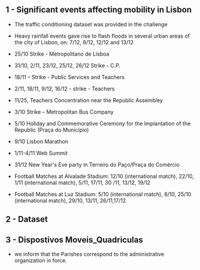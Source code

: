 ## 1 - Significant events affecting mobility in Lisbon
- The traffic conditioning dataset was provided in the challenge
- Heavy rainfall events gave rise to flash floods in several urban areas of the city of Lisbon, on: 7/12, 8/12, 12/12 and 13/12
- 25/10 Strike  - Metropolitano de Lisboa
- 31/10, 2/11, 23/12, 25/12, 26/12 Strike - C.P.
- 18/11 – Strike - Public Services and Teachers
- 2/11, 18/11, 9/12, 16/12 -  strike - Teachers
- 11/25, Teachers Concentration near the Republic Assembley
- 3/10 Strike – Metropolitan Bus Company
- 5/10 Holiday and Commemorative Ceremony for the Implantation of the Republic (Praça do Município)
- 9/10 Lisbon Marathon
- 1/11-4/11 Web Summit
- 31/12 New Year's Eve party in Terreiro do Paço/Praça do Comércio

- Football Matches at Alvalade Stadium: 12/10 (international match), 22/10, 1/11 (international match), 5/11, 17/11, 30 /11, 13/12, 19/12
- Football Matches at Luz Stadium: 5/10 (international match), 8/10, 25/10 (international match), 29/10, 13/11, 26/11,17/12

## 2 - Dataset
## 3 - Dispostivos Moveis_Quadriculas
- we inform that the Parishes correspond to the administrative organization in force.